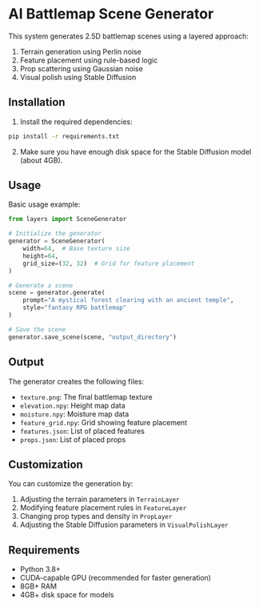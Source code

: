 # AI Battlemap Scene Generator

This system generates 2.5D battlemap scenes using a layered approach:
1. Terrain generation using Perlin noise
2. Feature placement using rule-based logic
3. Prop scattering using Gaussian noise
4. Visual polish using Stable Diffusion

## Installation

1. Install the required dependencies:
```bash
pip install -r requirements.txt
```

2. Make sure you have enough disk space for the Stable Diffusion model (about 4GB).

## Usage

Basic usage example:
```python
from layers import SceneGenerator

# Initialize the generator
generator = SceneGenerator(
    width=64,  # Base texture size
    height=64,
    grid_size=(32, 32)  # Grid for feature placement
)

# Generate a scene
scene = generator.generate(
    prompt="A mystical forest clearing with an ancient temple",
    style="fantasy RPG battlemap"
)

# Save the scene
generator.save_scene(scene, "output_directory")
```

## Output

The generator creates the following files:
- `texture.png`: The final battlemap texture
- `elevation.npy`: Height map data
- `moisture.npy`: Moisture map data
- `feature_grid.npy`: Grid showing feature placement
- `features.json`: List of placed features
- `props.json`: List of placed props

## Customization

You can customize the generation by:
1. Adjusting the terrain parameters in `TerrainLayer`
2. Modifying feature placement rules in `FeatureLayer`
3. Changing prop types and density in `PropLayer`
4. Adjusting the Stable Diffusion parameters in `VisualPolishLayer`

## Requirements

- Python 3.8+
- CUDA-capable GPU (recommended for faster generation)
- 8GB+ RAM
- 4GB+ disk space for models 